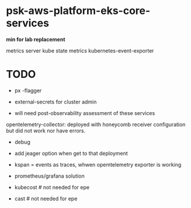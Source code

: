 # psk-aws-platform-eks-core-services

**min for lab replacement**

metrics server
kube state metrics
kubernetes-event-exporter

# TODO

- px
-flagger
- external-secrets for cluster admin

- will need post-observability assessment of these services  

opentelemetry-collector: deployed with honeycomb receiver configuration but did not work nor have errors.  
- debug
- add jeager option when get to that deployment

- kspan = events as traces, whwen opemtelemetry exporter is working

- prometheus/grafana solution

- kubecost  # not needed for epe
- cast  # not needed for  epe